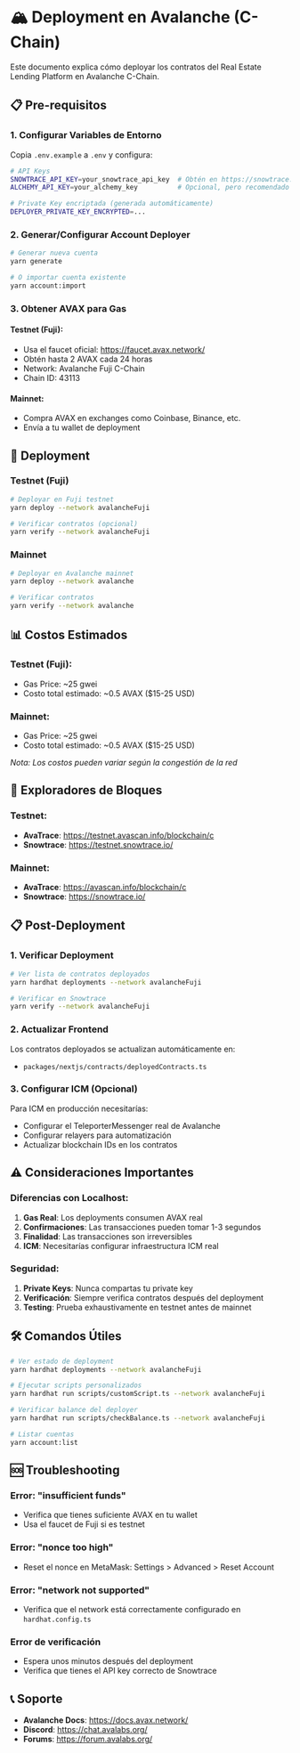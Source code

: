 # 🏔️ Deployment en Avalanche (C-Chain)

Este documento explica cómo deployar los contratos del Real Estate Lending Platform en Avalanche C-Chain.

## 📋 Pre-requisitos

### 1. Configurar Variables de Entorno

Copia `.env.example` a `.env` y configura:

```bash
# API Keys
SNOWTRACE_API_KEY=your_snowtrace_api_key  # Obtén en https://snowtrace.io/apis
ALCHEMY_API_KEY=your_alchemy_key          # Opcional, pero recomendado

# Private Key encriptada (generada automáticamente)
DEPLOYER_PRIVATE_KEY_ENCRYPTED=...
```

### 2. Generar/Configurar Account Deployer

```bash
# Generar nueva cuenta
yarn generate

# O importar cuenta existente
yarn account:import
```

### 3. Obtener AVAX para Gas

#### Testnet (Fuji):
- Usa el faucet oficial: https://faucet.avax.network/
- Obtén hasta 2 AVAX cada 24 horas
- Network: Avalanche Fuji C-Chain
- Chain ID: 43113

#### Mainnet:
- Compra AVAX en exchanges como Coinbase, Binance, etc.
- Envía a tu wallet de deployment

## 🚀 Deployment

### Testnet (Fuji)

```bash
# Deployar en Fuji testnet
yarn deploy --network avalancheFuji

# Verificar contratos (opcional)
yarn verify --network avalancheFuji
```

### Mainnet

```bash
# Deployar en Avalanche mainnet
yarn deploy --network avalanche

# Verificar contratos
yarn verify --network avalanche
```

## 📊 Costos Estimados

### Testnet (Fuji):
- Gas Price: ~25 gwei
- Costo total estimado: ~0.5 AVAX ($15-25 USD)

### Mainnet:
- Gas Price: ~25 gwei  
- Costo total estimado: ~0.5 AVAX ($15-25 USD)

*Nota: Los costos pueden variar según la congestión de la red*

## 🔗 Exploradores de Bloques

### Testnet:
- **AvaTrace**: https://testnet.avascan.info/blockchain/c
- **Snowtrace**: https://testnet.snowtrace.io/

### Mainnet:
- **AvaTrace**: https://avascan.info/blockchain/c  
- **Snowtrace**: https://snowtrace.io/

## 📋 Post-Deployment

### 1. Verificar Deployment

```bash
# Ver lista de contratos deployados
yarn hardhat deployments --network avalancheFuji

# Verificar en Snowtrace
yarn verify --network avalancheFuji
```

### 2. Actualizar Frontend

Los contratos deployados se actualizan automáticamente en:
- `packages/nextjs/contracts/deployedContracts.ts`

### 3. Configurar ICM (Opcional)

Para ICM en producción necesitarías:
- Configurar el TeleporterMessenger real de Avalanche
- Configurar relayers para automatización
- Actualizar blockchain IDs en los contratos

## ⚠️ Consideraciones Importantes

### Diferencias con Localhost:
1. **Gas Real**: Los deployments consumen AVAX real
2. **Confirmaciones**: Las transacciones pueden tomar 1-3 segundos
3. **Finalidad**: Las transacciones son irreversibles
4. **ICM**: Necesitarías configurar infraestructura ICM real

### Seguridad:
1. **Private Keys**: Nunca compartas tu private key
2. **Verificación**: Siempre verifica contratos después del deployment
3. **Testing**: Prueba exhaustivamente en testnet antes de mainnet

## 🛠️ Comandos Útiles

```bash
# Ver estado de deployment
yarn hardhat deployments --network avalancheFuji

# Ejecutar scripts personalizados
yarn hardhat run scripts/customScript.ts --network avalancheFuji

# Verificar balance del deployer
yarn hardhat run scripts/checkBalance.ts --network avalancheFuji

# Listar cuentas
yarn account:list
```

## 🆘 Troubleshooting

### Error: "insufficient funds"
- Verifica que tienes suficiente AVAX en tu wallet
- Usa el faucet de Fuji si es testnet

### Error: "nonce too high"
- Reset el nonce en MetaMask: Settings > Advanced > Reset Account

### Error: "network not supported"
- Verifica que el network está correctamente configurado en `hardhat.config.ts`

### Error de verificación
- Espera unos minutos después del deployment
- Verifica que tienes el API key correcto de Snowtrace

## 📞 Soporte

- **Avalanche Docs**: https://docs.avax.network/
- **Discord**: https://chat.avalabs.org/
- **Forums**: https://forum.avalabs.org/
